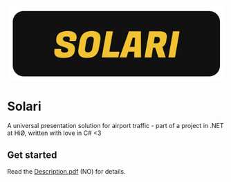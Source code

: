 ![logo](logo.svg)
# Solari
A universal presentation solution for airport traffic - part of a project in .NET at HiØ, written with love in C# <3

## Get started
Read the [Description.pdf](Description.pdf) (NO) for details.

